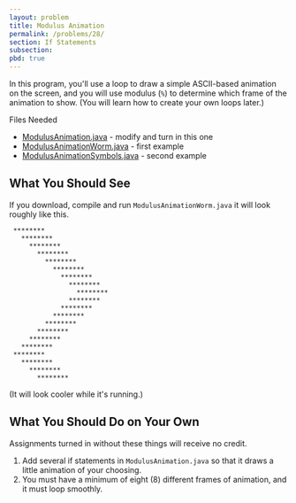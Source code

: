 ```yaml
---
layout: problem
title: Modulus Animation
permalink: /problems/28/
section: If Statements
subsection:
pbd: true
---
```

In this program, you'll use a loop to draw a simple ASCII-based animation on the screen, 
and you will use modulus (`%`) to determine which frame of the animation to show. 
(You will learn how to create your own loops later.)

Files Needed
- [ModulusAnimation.java](/problem-files/28/ModulusAnimation.java) - modify and turn in this one
- [ModulusAnimationWorm.java](/problem-files/28/ModulusAnimationWorm.java) - first example
- [ModulusAnimationSymbols.java](/problem-files/28/ModulusAnimationSymbols.java) - second example


## What You Should See
If you download, compile and run `ModulusAnimationWorm.java` it will look roughly like this.

```
 ********                 
   ********               
     ********             
       ********           
         ********         
           ********       
             ********     
               ********   
                 ******** 
               ********   
             ********     
           ********       
         ********         
       ********           
     ********             
   ********               
 ********                 
   ********               
     ********             
       ********  
```
(It will look cooler while it's running.)

## What You Should Do on Your Own
Assignments turned in without these things will receive no credit.

1. Add several if statements in `ModulusAnimation.java` so that it draws a little animation of your choosing. 
2. You must have a minimum of eight (8) different frames of animation, and it must loop smoothly.